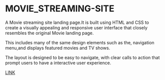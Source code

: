 # MOVIE_STREAMING-SITE
A Movie streaming site landing page.It is built using HTML and CSS to create a visually appealing and responsive user interface that closely resembles the original Movie landing page.

This includes many of the same design elements such as the, navigation menu,and displays featured movies and TV shows.

The layout is designed to be easy to navigate, with clear calls to action that prompt users to have a interactive user experience.

[LINK](https://poborojo.github.io/MOVIE-SITE/)
